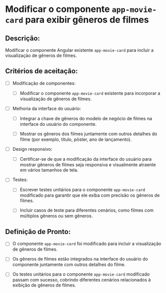 # Modificar o componente `app-movie-card` para exibir gêneros de filmes

## Descrição:

Modificar o componente Angular existente `app-movie-card` para incluir a visualização de gêneros de filmes.

## Critérios de aceitação:

- [ ] Modificação de componentes:

     - [ ] Modificar o componente `app-movie-card` existente para incorporar a visualização de gêneros de filmes.

- [ ] Melhoria da interface do usuário:

     - [ ] Integrar a chave de gêneros do modelo de negócio de filmes na interface do usuário do componente.

     - [ ] Mostrar os gêneros dos filmes juntamente com outros detalhes do filme (por exemplo, título, pôster, ano de lançamento).

- [ ] Design responsivo:

     - [ ] Certificar-se de que a modificação da interface do usuário para mostrar gêneros de filmes seja responsiva e visualmente atraente em vários tamanhos de tela.

- [ ] Testes:

     - [ ] Escrever testes unitários para o componente `app-movie-card` modificado para garantir que ele exiba com precisão os gêneros de filmes.

     - [ ] Incluir casos de teste para diferentes cenários, como filmes com múltiplos gêneros ou sem gêneros.

## Definição de Pronto:

- [ ] O componente `app-movie-card` foi modificado para incluir a visualização de gêneros de filmes.

- [ ] Os gêneros de filmes estão integrados na interface do usuário do componente juntamente com outros detalhes do filme.

- [ ] Os testes unitários para o componente `app-movie-card` modificado passam com sucesso, cobrindo diferentes cenários relacionados à exibição de gêneros de filmes.
